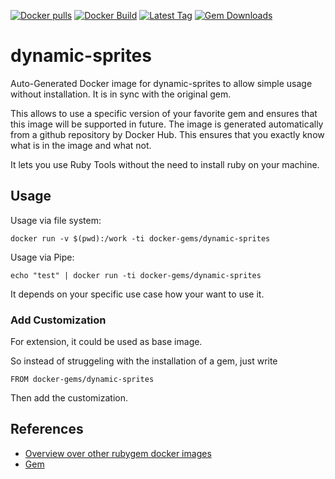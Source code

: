 [![Docker pulls](https://img.shields.io/docker/pulls/rubygem/dynamic-sprites.svg)](https://hub.docker.com/r/rubygem/dynamic-sprites/)
[![Docker Build](https://img.shields.io/docker/automated/rubygem/dynamic-sprites.svg)](https://hub.docker.com/r/rubygem/dynamic-sprites/)
[![Latest Tag](https://img.shields.io/github/tag/docker-rubygem/dynamic-sprites.svg)](https://hub.docker.com/r/rubygem/dynamic-sprites/)
[![Gem Downloads](https://img.shields.io/gem/dt/dynamic-sprites.svg)](https://rubygems.org/gems/dynamic-sprites/)
# dynamic-sprites

Auto-Generated Docker image for dynamic-sprites to allow simple usage without installation.
It is in sync with the original gem.

This allows to use a specific version of your favorite gem and ensures that this image will be supported in future.
The image is generated automatically from a github repository by Docker Hub.
This ensures that you exactly know what is in the image and what not.

It lets you use Ruby Tools without the need to install ruby on your machine.

## Usage

Usage via file system:

`docker run -v $(pwd):/work -ti docker-gems/dynamic-sprites`

Usage via Pipe:

`echo "test" | docker run -ti docker-gems/dynamic-sprites`

It depends on your specific use case how your want to use it.

### Add Customization

For extension, it could be used as base image.

So instead of struggeling with the installation of a gem, just write

`FROM docker-gems/dynamic-sprites`

Then add the customization.

## References

 - [Overview over other rubygem docker images](https://github.com/thinkbot/docker-rubygem)
 - [Gem](https://rubygems.org/gems/dynamic-sprites/)
